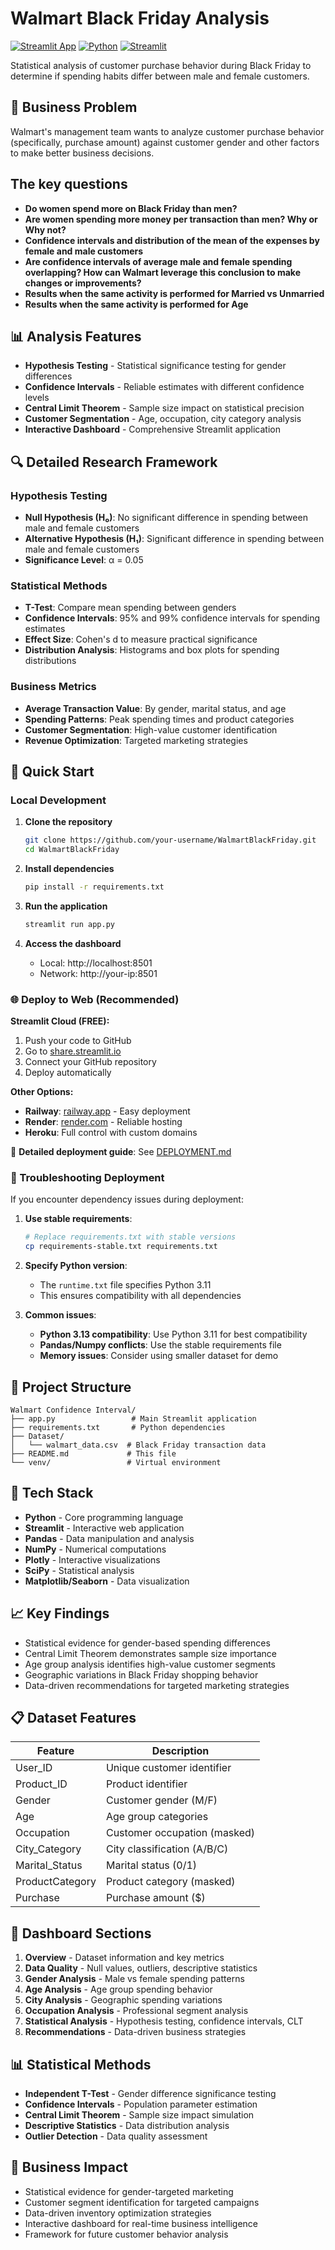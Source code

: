 # Walmart Black Friday Analysis

[![Streamlit App](https://static.streamlit.io/badges/streamlit_badge_black_white.svg)](https://share.streamlit.io/your-username/WalmartBlackFriday/main/app.py)
[![Python](https://img.shields.io/badge/Python-3.8+-blue.svg)](https://www.python.org/downloads/)
[![Streamlit](https://img.shields.io/badge/Streamlit-1.28+-red.svg)](https://streamlit.io/)

Statistical analysis of customer purchase behavior during Black Friday to determine if spending habits differ between male and female customers.

## 🎯 Business Problem

Walmart's management team wants to analyze customer purchase behavior (specifically, purchase amount) against customer gender and other factors to make better business decisions. 

## The key questions

- **Do women spend more on Black Friday than men?**
- **Are women spending more money per transaction than men? Why or Why not?**
- **Confidence intervals and distribution of the mean of the expenses by female and male customers**
- **Are confidence intervals of average male and female spending overlapping? How can Walmart leverage this conclusion to make changes or improvements?**
- **Results when the same activity is performed for Married vs Unmarried**
- **Results when the same activity is performed for Age**

## 📊 Analysis Features

- **Hypothesis Testing** - Statistical significance testing for gender differences
- **Confidence Intervals** - Reliable estimates with different confidence levels
- **Central Limit Theorem** - Sample size impact on statistical precision
- **Customer Segmentation** - Age, occupation, city category analysis
- **Interactive Dashboard** - Comprehensive Streamlit application

## 🔍 Detailed Research Framework

### Hypothesis Testing
- **Null Hypothesis (H₀)**: No significant difference in spending between male and female customers
- **Alternative Hypothesis (H₁)**: Significant difference in spending between male and female customers
- **Significance Level**: α = 0.05

### Statistical Methods
- **T-Test**: Compare mean spending between genders
- **Confidence Intervals**: 95% and 99% confidence intervals for spending estimates
- **Effect Size**: Cohen's d to measure practical significance
- **Distribution Analysis**: Histograms and box plots for spending distributions

### Business Metrics
- **Average Transaction Value**: By gender, marital status, and age
- **Spending Patterns**: Peak spending times and product categories
- **Customer Segmentation**: High-value customer identification
- **Revenue Optimization**: Targeted marketing strategies

## 🚀 Quick Start

### Local Development

1. **Clone the repository**
   ```bash
   git clone https://github.com/your-username/WalmartBlackFriday.git
   cd WalmartBlackFriday
   ```

2. **Install dependencies**
   ```bash
   pip install -r requirements.txt
   ```

3. **Run the application**
   ```bash
   streamlit run app.py
   ```

4. **Access the dashboard**
   - Local: http://localhost:8501
   - Network: http://your-ip:8501

### 🌐 Deploy to Web (Recommended)

**Streamlit Cloud (FREE):**
1. Push your code to GitHub
2. Go to [share.streamlit.io](https://share.streamlit.io)
3. Connect your GitHub repository
4. Deploy automatically

**Other Options:**
- **Railway**: [railway.app](https://railway.app) - Easy deployment
- **Render**: [render.com](https://render.com) - Reliable hosting
- **Heroku**: Full control with custom domains

📖 **Detailed deployment guide**: See [DEPLOYMENT.md](DEPLOYMENT.md)

### 🔧 Troubleshooting Deployment

If you encounter dependency issues during deployment:

1. **Use stable requirements**:
   ```bash
   # Replace requirements.txt with stable versions
   cp requirements-stable.txt requirements.txt
   ```

2. **Specify Python version**:
   - The `runtime.txt` file specifies Python 3.11
   - This ensures compatibility with all dependencies

3. **Common issues**:
   - **Python 3.13 compatibility**: Use Python 3.11 for best compatibility
   - **Pandas/Numpy conflicts**: Use the stable requirements file
   - **Memory issues**: Consider using smaller dataset for demo

## 📁 Project Structure

```
Walmart Confidence Interval/
├── app.py                 # Main Streamlit application
├── requirements.txt       # Python dependencies
├── Dataset/
│   └── walmart_data.csv  # Black Friday transaction data
├── README.md             # This file
└── venv/                 # Virtual environment
```

## 🔧 Tech Stack

- **Python** - Core programming language
- **Streamlit** - Interactive web application
- **Pandas** - Data manipulation and analysis
- **NumPy** - Numerical computations
- **Plotly** - Interactive visualizations
- **SciPy** - Statistical analysis
- **Matplotlib/Seaborn** - Data visualization

## 📈 Key Findings

- Statistical evidence for gender-based spending differences
- Central Limit Theorem demonstrates sample size importance
- Age group analysis identifies high-value customer segments
- Geographic variations in Black Friday shopping behavior
- Data-driven recommendations for targeted marketing strategies

## 📋 Dataset Features

| Feature | Description |
|---------|-------------|
| User_ID | Unique customer identifier |
| Product_ID | Product identifier |
| Gender | Customer gender (M/F) |
| Age | Age group categories |
| Occupation | Customer occupation (masked) |
| City_Category | City classification (A/B/C) |
| Marital_Status | Marital status (0/1) |
| ProductCategory | Product category (masked) |
| Purchase | Purchase amount ($) |

## 🎨 Dashboard Sections

1. **Overview** - Dataset information and key metrics
2. **Data Quality** - Null values, outliers, descriptive statistics
3. **Gender Analysis** - Male vs female spending patterns
4. **Age Analysis** - Age group spending behavior
5. **City Analysis** - Geographic spending variations
6. **Occupation Analysis** - Professional segment analysis
7. **Statistical Analysis** - Hypothesis testing, confidence intervals, CLT
8. **Recommendations** - Data-driven business strategies

## 📊 Statistical Methods

- **Independent T-Test** - Gender difference significance testing
- **Confidence Intervals** - Population parameter estimation
- **Central Limit Theorem** - Sample size impact simulation
- **Descriptive Statistics** - Data distribution analysis
- **Outlier Detection** - Data quality assessment

## 💼 Business Impact

- Statistical evidence for gender-targeted marketing
- Customer segment identification for targeted campaigns
- Data-driven inventory optimization strategies
- Interactive dashboard for real-time business intelligence
- Framework for future customer behavior analysis
